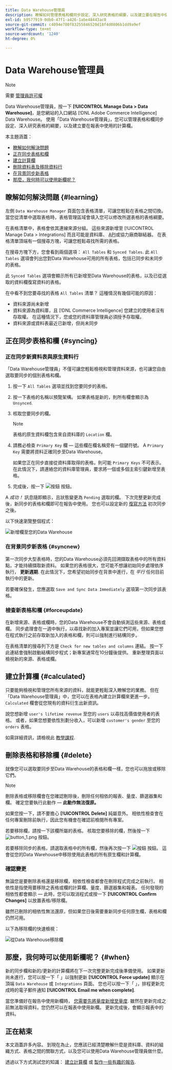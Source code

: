 ```yaml
---
title: Data Warehouse管理員
description: 瞭解如何管理表格和欄同步設定、深入研究表格的綱要，以及建立要在報告中使用的計算欄。
exl-id: b9577919-0db0-47f1-a426-1abe48443ac0
source-git-commit: c4094e780f83255846520d18f4d0806b1dd9a9ef
workflow-type: tm+mt
source-wordcount: '1240'
ht-degree: 0%

---
```


# Data Warehouse管理員

>[!NOTE]
>
>需要 [管理員許可權](../../administrator/user-management/user-management.md)

Data Warehouse管理員，按一下 **[!UICONTROL Manage Data > Data Warehouse]**，是您網站的入口網站 [!DNL Adobe Commerce Intelligence] Data Warehouse。 使用「Data Warehouse管理員」，您可以管理表格和欄同步設定、深入研究表格的綱要，以及建立要在報表中使用的計算欄。

本主題涵蓋：

* [瞭解如何解決問題](#learning)
* [正在同步表格和欄](#syncing)
* [建立計算欄](#calculated)
* [刪除資料表及移除資料行](#delete)
* [在背景同步新表格](#syncnew)
* [那麼，我何時可以使用新欄呢？](#when)

## 瞭解如何解決問題 {#learning}

左側 `Data Warehouse Manager` 頁面包含表格清單，可讓您輕鬆在表格之間切換。 當您從清單中選取表格時，表格管理區域會填入您可以修改所選表格的表格綱要。

在表格清單中，表格會依其連線來源分組。 這些來源新增至 [!UICONTROL Manage Data > Integrations] 而且可能是資料庫、 [API](https://developer.adobe.com/commerce/services/reporting/)或協力廠商聯結器。 在表格清單頂端有一個搜尋方塊，可讓您輕鬆尋找所需的表格。

在搜尋方塊下方，您會看到兩個選項： `All Tables` 和 `Synced Tables`. 此 `All Tables` 選項會列出您對Data Warehouse可用的所有表格，包括已同步和未同步的表格。

此 `Synced Tables` 選項會顯示所有已新增至Data Warehouse的表格，以及已從選取的資料欄復寫資料的表格。

在中看不到您要尋找的表格 `All Tables` 清單？ 這種情況有幾個可能的原因：

* 資料來源尚未新增
* 資料來源為資料庫，且 [!DNL Commerce Intelligence] 您建立的使用者沒有存取權。 在這種情況下，您或您的資料庫管理員必須授予存取權。
* 資料來源或資料表最近已新增，但尚未同步

## 正在同步表格和欄 {#syncing}

### 正在同步新資料表與原生資料行

「Data Warehouse管理員」不僅可讓您輕鬆檢視和管理資料來源，也可讓您自由選取要同步的個別表格和欄。

1. 按一下 `All Tables` 選項並找到您要同步的表格。
1. 按一下表格的名稱以預覽架構。 如果表格是新的，則所有欄會顯示為 `Unsynced`.
1. 核取您要同步的欄。

   >[!NOTE]
   >
   >表格的原生資料欄包含來自資料庫的 `Location` 欄。

1. 請務必檢查 `Primary Key` 欄 — 這些欄在欄名稱旁有一個鍵符號。 A `Primary Key` 需要將資料正確同步至Data Warehouse。

   如果您正在同步直接從資料庫取得的表格，則可能 `Primary Keys` 不可表示。 在此情況下，請連絡您的資料庫管理員，要求將一個或多個主索引鍵新增至表格。
1. 完成後，按一下 ![按鈕](../../assets/button.png) 按鈕。

A *成功！* 訊息隨即顯示，且狀態變更為 `Pending` 選取的欄。 下次完整更新完成後，新同步的表格和欄即可在報告中使用。 您也可以設定新的 [復寫方法](./cfg-replication-methods.md) 初次同步之後。

以下快速瀏覽整個程式：

![新增欄至您的Data Warehouse](../../assets/DW_sync.gif)

### 在背景同步新表格 {#syncnew}

第一次同步大型表格時，您的Data Warehouse必須先回溯擷取表格中的所有資料點，才能持續擷取新資料。 如果您的表格很大，您可能不想讓初始同步處理依序執行， **更新週期**. 在此情況下，您希望初始同步在背景中進行，在 *平行* 任何目前執行中的更新。

若要確保發生，您應選取 `Save and Sync Data Immediately` 選項第一次同步該表格。

### 檢查新表格和欄 {#forceupdate}

在新增來源、表格或欄時，您的Data Warehouse不會自動偵測這些來源、表格或欄。 同步處理會在一週中執行，以尋找新的加入專案並讓它們可用，但如果您想在程式執行之前存取新加入的表格和欄，則可以強制進行結構同步。

在表格清單的搜尋列下方是 `Check for new tables and columns` 連結。 按一下此連結會強制啟動結構同步程式；新專案通常在10分鐘後提供。 重新整理頁面以檢視新的來源、表格或欄。

## 建立計算欄 {#calculated}

只要能夠檢視和管理您所有來源的資料，就能更輕鬆深入瞭解您的業務。 但在「Data Warehouse管理員」中，您可以在表格內建立計算欄來更進一步。 `Calculated` 欄會從您現有的資料衍生出新資訊。

說您想新增 `user's lifetime revenue` 至您的 `users` 以尋找高價值使用者的表格。 或者，如果您想要依性別劃分收入，可以新增 `customer's gender` 至您的 `orders` 表格。

如需詳細資訊，請檢視此 [教學課程](../../data-analyst/data-warehouse-mgr/creating-calculated-columns.md).

## 刪除表格和移除欄 {#delete}

就像您可以選取要同步至Data Warehouse的表格和欄一樣，您也可以拖放或移除它們。

>[!NOTE]
>
>刪除表格或移除欄會在您確認刪除後，刪除任何相依的報表、量度、篩選器集和欄。 確定您要執行此動作 —  **此動作無法復原。**

如果您按一下，請不要擔心 **[!UICONTROL Delete]** 純屬意外。 相依性檢查會在任何專案刪除前執行，因此您有機會在確認前檢閱所有專案。

若要移除欄，請按一下該欄所屬的表格。 核取您要移除的欄，然後按一下 ![button\_1.png](../../assets/button_1.png) 按鈕。

若要移除同步的表格，請選取表格中的所有欄，然後再次按一下 ![按鈕](../../assets/button_1.png) 按鈕。 這會從您的Data Warehouse中移除使用此表格的所有原生欄和計算欄。

### 確認變更

無論您是要刪除表格還是移除欄，相依性檢查都會在刪除程式完成之前執行。 相依性是指使用要移除之表格或欄的計算欄、量度、篩選器集和報表。 任何發現的相依性都會顯示 — 此時，您可以取消程式或按一下 **[!UICONTROL Confirm Changes]** 以放置表格/移除欄。

雖然已刪除的相依性無法還原，但如果您日後需要重新同步任何原生欄，表格和欄仍然可用。

以下為移除欄的快速檢視：

![從Data Warehouse移除欄](../../assets/DW_delete.gif)

## 那麼，我何時可以使用新欄呢？ {#when}

新的同步欄和新的/更新的計算欄將在下一次完整更新完成後準備使用。 如果更新尚未進行，您可以按一下「 」以強制更新 **[!UICONTROL Force update]** 顯示在頂端 `Data Warehouse` 或 `Integrations` 頁面。 您也可以按一下「 」，排程更新完成時的電子郵件通知 **[!UICONTROL Email me when complete]**.

當您準備好在報告中使用新欄時， [您需要先將量度新增至量度](../data-warehouse-mgr/manage-data-dimensions-metrics.md). 雖然在更新完成之前無法取得資料，您仍然可以在報表中使用新欄。 更新完成後，會顯示報表中的資料。

## 正在結束

本文涵蓋許多內容。 到現在為止，您應該已經清楚瞭解什麼是資料庫、資料的組織方式、表格之間的關聯方式，以及您可以使用Data Warehouse管理員做什麼。

透過以下方式測試您的知識： [建立計算欄](../data-warehouse-mgr/creating-calculated-columns.md) 或 [製作一些有趣的報告](../../tutorials/using-visual-report-builder.md).
